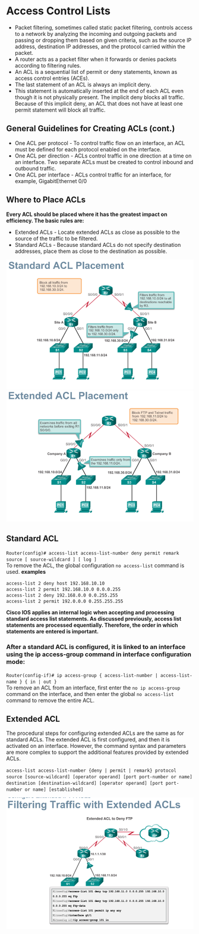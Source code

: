 # Access Control Lists
- Packet filtering, sometimes called static packet filtering, controls access to a network by analyzing the incoming and outgoing packets and passing or dropping them based on given criteria, such as the source IP address, destination IP addresses, and the protocol carried within the packet.
- A router acts as a packet filter when it forwards or denies packets according to filtering rules.
- An ACL is a sequential list of permit or deny statements, known as access control entries (ACEs).
- The last statement of an ACL is always an implicit deny.
- This statement is automatically inserted at the end of each ACL even though it is not physically present. The implicit deny blocks all traffic. Because of this implicit deny, an ACL that does not have at least one permit statement will block all traffic.

## General Guidelines for Creating ACLs (cont.)
- One ACL per protocol - To control traffic flow on an interface, an ACL must be defined for each protocol enabled on the interface.
- One ACL per direction - ACLs control traffic in one direction at a time on an interface. Two separate ACLs must be created to control inbound and outbound traffic.
- One ACL per interface - ACLs control traffic for an interface, for example, GigabitEthernet 0/0

## Where to Place ACLs
**Every ACL should be placed where it has the greatest impact on efficiency. The basic rules are:**
- Extended ACLs - Locate extended ACLs as close as possible to the source of the traffic to be filtered.
- Standard ACLs - Because standard ACLs do not specify destination addresses, place them as close to the destination as possible.

![Standard ACL](./image05.png)<br>
![Extended ACL](./image06.png)<br>

## Standard ACL
`Router(config)# access-list access-list-number deny permit remark source [ source-wildcard ] [ log ]`<br>
To remove the ACL, the global configuration `no access-list` command is used.
**examples**
```
access-list 2 deny host 192.168.10.10
access-list 2 permit 192.168.10.0 0.0.0.255
access-list 2 deny 192.168.0.0 0.0.255.255
access-list 2 permit 192.0.0.0 0.255.255.255
```

**Cisco IOS applies an internal logic when accepting and processing standard access list statements. As discussed previously, access list statements are processed  equentially. Therefore, the order in which statements are entered is important.**<br>

### After a standard ACL is configured, it is linked to an interface using the ip access-group command in interface configuration mode:
`Router(config-if)# ip access-group { access-list-number | access-list-name } { in | out }`<br>
To remove an ACL from an interface, first enter the `no ip access-group` command on the interface, and then enter the global `no access-list` command to remove the entire ACL.

## Extended ACL
The procedural steps for configuring extended ACLs are the same as for standard ACLs. The extended ACL is first configured, and then it is activated on an interface. However, the command syntax and parameters are more complex to support the additional features provided by extended ACLs.

`access-list access-list-number {deny | permit | remark} protocol source [source-wildcard] [operator operand] [port port-number or name] destination [destination-wildcard] [operator operand] [port port-number or name] [established]`

![deny FTP](./image07.png)<br>